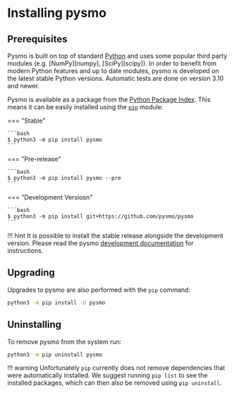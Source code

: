 # Installing pysmo

## Prerequisites

Pysmo is built on top of standard [Python](https://www.python.org) and uses
some popular third party modules (e.g. [NumPy][numpy], [SciPy][scipy]).
In order to benefit from modern Python features and up to date modules, pysmo is
developed on the latest stable Python versions. Automatic tests are done on
version 3.10 and newer.

Pysmo is available as a package from the
[Python Package Index](https://pypi.org/project/pysmo/). This means it can be easily
installed using the [`pip`](https://pip.pypa.io/en/stable/) module:

=== "Stable"

    ```bash
    $ python3 -m pip install pysmo
    ```

=== "Pre-release"

    ```bash
    $ python3 -m pip install pysmo --pre
    ```
=== "Development Versiosn"

    ```bash
    $ python3 -m pip install git+https://github.com/pysmo/pysmo
    ```

!!! hint
    It is possible to install the stable release alongside the development
    version. Please read the pysmo
    [development documentation](../developing/developing.md) for instructions.

## Upgrading

Upgrades to pysmo are also performed with the `pip` command:

```bash
python3 -m pip install -U pysmo
```

## Uninstalling

To remove pysmo from the system run:

```bash
python3 -m pip uninstall pysmo
```

!!! warning
    Unfortunately `pip` currently does not remove dependencies that were automatically
    installed. We suggest running `pip list` to see the installed packages, which
    can then also be removed using `pip uninstall`.
